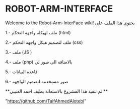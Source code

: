 # ROBOT-ARM-INTERFACE
Welcome to the Robot-Arm-InterFace wiki! يحتوي هذا الملف على

1.- ملف لهيكله واجهة التحكم (html)

2.- ملف لتصميم هيكل واجهه التحكم (css)

3.- ملف (JS )

4.- ملف (php) بالاضافه الى صور لي

5.- قاعده البيانات

6.- صور مستخدمه لتصميم الواجهه

**تم تنفيذ هذا المشروع بالاستعانة بطيف احمد العتيبي **

"https://github.com/TaifAhmedAlotebi"
